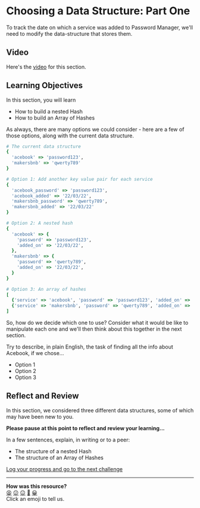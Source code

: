 # Choosing a Data Structure: Part One

To track the date on which a service was added to Password Manager, we'll need to modify the data-structure that stores them.

## Video

Here's the [video](https://youtu.be/cgcTUCpr6VQ) for this section.

## Learning Objectives

In this section, you will learn
- How to build a nested Hash
- How to build an Array of Hashes

As always, there are many options we could consider - here are a few of those options, along with the current data structure.

```ruby
# The current data structure
{
  'acebook' => 'password123',
  'makersbnb' => 'qwerty789'
}

# Option 1: Add another key value pair for each service
{
  'acebook_password' => 'password123',
  'acebook_added' => '22/03/22',
  'makersbnb_password' => 'qwerty789',
  'makersbnb_added' => '22/03/22'
}

# Option 2: A nested hash
{
  'acebook' => {
    'password' => 'password123',
    'added_on' => '22/03/22',
  },
  'makersbnb' => {
    'password' => 'qwerty789',
    'added_on' => '22/03/22',
  }
}

# Option 3: An array of hashes
[
  {'service' => 'acebook', 'password' => 'password123', 'added_on' => '22/03/22'},
  {'service' => 'makersbnb', 'password' => 'qwerty789', 'added_on' => '22/03/22'}
]
```

So, how do we decide which one to use? Consider what it would be like to manipulate each one and we'll then think about this together in the next section.

Try to describe, in plain English, the task of finding all the info about Acebook, if we chose...
  - Option 1
  - Option 2
  - Option 3

## Reflect and Review

In this section, we considered three different data structures, some of which may have been new to you.

**Please pause at this point to reflect and review your learning...**

In a few sentences, explain, in writing or to a peer:
- The structure of a nested Hash
- The structure of an Array of Hashes



[Log your progress and go to the next challenge](https://makers-event-logger.herokuapp.com/?event=02_choosing_a_data_structure_i.md&repository=makersacademy%2Fruby_foundations&redirect=chapter3%2F03_choosing_a_data_structure_ii.md)

<!-- BEGIN GENERATED SECTION DO NOT EDIT -->

---

**How was this resource?**  
[😫](https://airtable.com/shrUJ3t7KLMqVRFKR?prefill_Repository=makersacademy%2Fruby_foundations&prefill_File=chapter3%2F02_choosing_a_data_structure_i.md&prefill_Sentiment=😫) [😕](https://airtable.com/shrUJ3t7KLMqVRFKR?prefill_Repository=makersacademy%2Fruby_foundations&prefill_File=chapter3%2F02_choosing_a_data_structure_i.md&prefill_Sentiment=😕) [😐](https://airtable.com/shrUJ3t7KLMqVRFKR?prefill_Repository=makersacademy%2Fruby_foundations&prefill_File=chapter3%2F02_choosing_a_data_structure_i.md&prefill_Sentiment=😐) [🙂](https://airtable.com/shrUJ3t7KLMqVRFKR?prefill_Repository=makersacademy%2Fruby_foundations&prefill_File=chapter3%2F02_choosing_a_data_structure_i.md&prefill_Sentiment=🙂) [😀](https://airtable.com/shrUJ3t7KLMqVRFKR?prefill_Repository=makersacademy%2Fruby_foundations&prefill_File=chapter3%2F02_choosing_a_data_structure_i.md&prefill_Sentiment=😀)  
Click an emoji to tell us.

<!-- END GENERATED SECTION DO NOT EDIT -->
